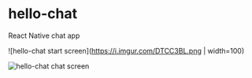 # hello-chat
React Native chat app




![hello-chat start screen](https://i.imgur.com/DTCC3BL.png | width=100)

![hello-chat chat screen](https://i.imgur.com/GzDdyAY.png)

